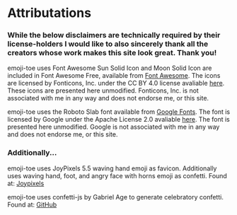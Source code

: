 # Attributations

### While the below disclaimers are technically required by their license-holders I would like to also sincerely thank all the creators whose work makes this site look great. Thank you!

emoji-toe uses Font Awesome Sun Solid Icon and Moon Solid Icon are included in Font Awesome Free, available from [Font Awesome](https://fontawesome.com/icons?d=gallery&m=free). The icons are licensed by Fonticons, Inc. under the CC BY 4.0 license avaliable [here](https://fontawesome.com/license/free). These icons are presented here unmodified. Fonticons, Inc. is not associated with me in any way and does not endorse me, or this site.

emoji-toe uses the Roboto Slab font available from [Google Fonts](https://fonts.google.com/specimen/Roboto+Slab). The font is licensed by Google under the Apache License 2.0 avaliable [here](https://github.com/googlefonts/robotoslab/blob/master/LICENSE.txt). The font is presented here unmodified. Google is not associated with me in any way and does not endorse me, or this site.

### Additionally...

emoji-toe uses JoyPixels 5.5 waving hand emoji as favicon. Additionally uses waving hand, foot, and angry face with horns emoji as confetti. Found at: [Joypixels](https://www.joypixels.com/)
  
emoji-toe uses confetti-js by Gabriel Age to generate celebratory confetti. Found at: [GitHub](https://github.com/Agezao/confetti-js)
